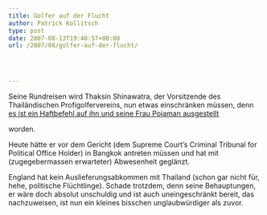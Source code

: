 ```yaml
---
title: Golfer auf der Flucht
author: Patrick Kollitsch
type: post
date: 2007-08-13T19:48:57+00:00
url: /2007/08/golfer-auf-der-flucht/




---
```

Seine Rundreisen wird Thaksin Shinawatra, der Vorsitzende des Thailändischen Profigolfervereins, nun etwas einschränken müssen, denn [es ist ein Haftbefehl auf ihn und seine Frau Pojaman ausgestellt][1]
   
worden.

Heute hätte er vor dem Gericht (dem Supreme Court&#8217;s Criminal Tribunal for Political Office Holder) in Bangkok antreten müssen und hat mit (zugegebermassen erwarteter) Abwesenheit geglänzt. 

England hat kein Auslieferungsabkommen mit Thailand (schon gar nicht für, hehe, politische Flüchtlinge). Schade trotzdem, denn seine Behauptungen, er wäre doch absolut unschuldig und ist auch uneingeschränkt bereit, das nachzuweisen, ist nun ein kleines bisschen unglaubwürdiger als zuvor.

 [1]: http://www.nationmultimedia.com/breakingnews/read.php?newsid=30044988